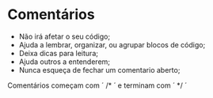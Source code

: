# Comentários

* Não irá afetar o seu código;
* Ajuda a lembrar, organizar, ou agrupar blocos de código;
* Deixa dicas para leitura;
* Ajuda outros a entenderem;
* Nunca esqueça de fechar um comentario aberto;

Comentários começam com ´ /* ´ e terminam com ´ */ ´